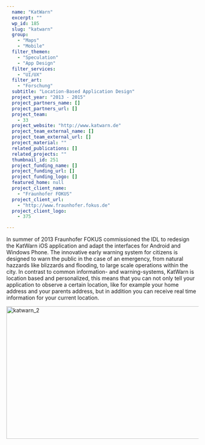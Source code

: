 ```yaml
---
  name: "KatWarn"
  excerpt: ""
  wp_id: 185
  slug: "katwarn"
  group: 
    - "Maps"
    - "Mobile"
  filter_themen: 
    - "Speculation"
    - "App Design"
  filter_services: 
    - "UI/UX"
  filter_art: 
    - "Forschung"
  subtitle: "Location-Based Application Design"
  project_year: "2013 - 2015"
  project_partners_name: []
  project_partners_url: []
  project_team: 
    - 33
  project_website: "http://www.katwarn.de"
  project_team_external_name: []
  project_team_external_url: []
  project_material: ""
  related_publications: []
  related_projects: ""
  thumbnail_id: 251
  project_funding_name: []
  project_funding_url: []
  project_funding_logo: []
  featured_home: null
  project_client_name: 
    - "Fraunhofer FOKUS"
  project_client_url: 
    - "http://www.fraunhofer.fokus.de"
  project_client_logo: 
    - 375

---
```


In summer of 2013 Fraunhofer FOKUS commissioned the IDL to redesign the KatWarn iOS application and adapt the interfaces for Android and Windows Phone. The innovative early warning system for citizens is designed to warn the public in the case of an emergency, from natural hazzards like blizzards and flooding, to large scale operations within the city. In contrast to common information- and warning-systems, KatWarn is location based and personalized, this means that you can not only tell your application to observe a certain location, like for example your home address and your parents address, but in addition you can receive real time information for your current location.

<a href="http://dev.jorditost.com/idl/wp-content/uploads/2015/11/katwarn_2.jpg"><img class="alignnone wp-image-252 size-content-image" src="http://dev.jorditost.com/idl/wp-content/uploads/2015/11/katwarn_2-660x347.jpg" alt="katwarn_2" width="660" height="347" /></a>